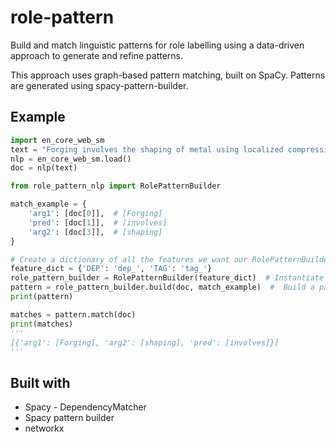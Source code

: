 # role-pattern

Build and match linguistic patterns for role labelling using a data-driven approach to generate and refine patterns.

This approach uses graph-based pattern matching, built on SpaCy. Patterns are generated using spacy-pattern-builder.

## Example

```python
import en_core_web_sm
text = "Forging involves the shaping of metal using localized compressive forces."
nlp = en_core_web_sm.load()
doc = nlp(text)

from role_pattern_nlp import RolePatternBuilder

match_example = {
    'arg1': [doc[0]],  # [Forging]
    'pred': [doc[1]],  # [involves]
    'arg2': [doc[3]],  # [shaping]
}

# Create a dictionary of all the features we want our RolePatternBuilder to have access to
feature_dict = {'DEP': 'dep_', 'TAG': 'tag_'}
role_pattern_builder = RolePatternBuilder(feature_dict)  # Instantiate the pattern builder
pattern = role_pattern_builder.build(doc, match_example)  #  Build a pattern. It will use all the features in the feature_dict by default.
print(pattern)

matches = pattern.match(doc)
print(matches)
'''
[{'arg1': [Forging], 'arg2': [shaping], 'pred': [involves]}]
'''
```

## Built with

- Spacy - DependencyMatcher
- Spacy pattern builder
- networkx